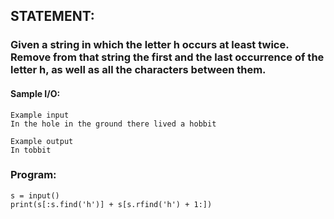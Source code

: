 ## STATEMENT:
### Given a string in which the letter h occurs at least twice. Remove from that string the first and the last occurrence of the letter h, as well as all the characters between them.
#### Sample I/O:
```
Example input
In the hole in the ground there lived a hobbit

Example output
In tobbit
```
### Program:
```
s = input()
print(s[:s.find('h')] + s[s.rfind('h') + 1:])
```
